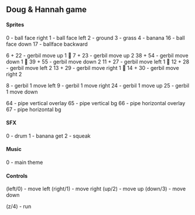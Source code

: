 ## Doug & Hannah game

#### Sprites

0 - ball face right
1 - ball face left
2 - ground
3 - grass
4 - banana
16 - ball face down
17 - ballface backward

6 + 22 - gerbil move up 1 🐁
7 + 23 - gerbil move up 2
38 + 54 - gerbil move down 1 🐁
39 + 55 - gerbil move down 2
11 + 27 - gerbil move left 1 🐁
12 + 28 - gerbil move left 2
13 + 29 - gerbil move right 1 🐁
14 + 30 - gerbil move right 2

8 - gerbil 1 move left
9 - gerbil 1 move right
24 - gerbil 1 move up
25 - gerbil 1 move down

64 - pipe vertical overlay
65 - pipe vertical bg
66 - pipe horizontal overlay
67 - pipe horizontal bg

#### SFX

0 - drum
1 - banana get
2 - squeak

#### Music

0 - main theme

#### Controls

(left/0) - move left
(right/1) - move right
(up/2) - move up
(down/3) - move down

(z/4) - run
